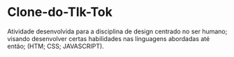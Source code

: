 # Clone-do-TIk-Tok
Atividade desenvolvida para a disciplina de design centrado no ser humano; visando desenvolver certas habilidades nas linguagens abordadas até então; (HTM; CSS; JAVASCRIPT).
